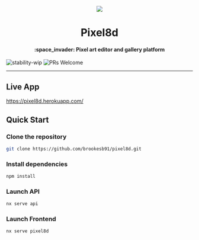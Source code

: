 <p align="center">
  <img src="https://pixel8d-api.herokuapp.com/svg/pixel8d-tfg04i7N?size=15" />
</p>

<h1 align="center">Pixel8d</h1>
<h4 align="center">:space_invader: Pixel art editor and gallery platform</h4>

![stability-wip](https://img.shields.io/badge/stability-work_in_progress-lightgrey.svg)
![PRs Welcome](https://img.shields.io/badge/PRs-welcome-brightgreen.svg?style=flat-square)

---

## Live App
https://pixel8d.herokuapp.com/

## Quick Start

### Clone the repository

```bash
git clone https://github.com/brookesb91/pixel8d.git
```

### Install dependencies

```bash
npm install
```

### Launch API

```bash
nx serve api
```

### Launch Frontend

```bash
nx serve pixel8d
```
